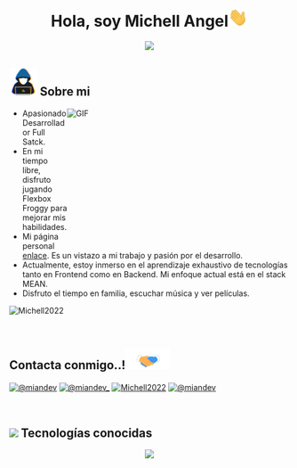 <h1 align="center"><b>Hola, soy Michell Angel</b><img src="https://github.com/Michell2022/Michell2022/blob/main/images/hi.gif?raw=true" width="35"></h1>

<p align="center">
  <a href="https://github.com/Michell2022/readme-typing-svg"><img src="https://readme-typing-svg.herokuapp.com?font=Time+New+Roman&color=2E3DB3&size=25&center=true&vCenter=true&width=600&height=50&lines=Desarrollador+Full+Stack;La+programación+es+mi+pasión"></a>
</p>

<picture><img src = "https://github.com/Michell2022/Michell2022/blob/main/images/about_me.gif?raw=true" width = 50px></picture> **Sobre mi**
---

<img align="right" height="250px" width="400px" alt="GIF" src="https://camo.githubusercontent.com/fa73289736064aba480d0708da37d7aa183a8c3e2bcc2f58c54285a3bbbeecc1/68747470733a2f2f7777772e61616c7068612e6e65742f77702d636f6e74656e742f75706c6f6164732f323032302f31322f66756c6c2d737461636b2d646576656c6f706d656e742e676966">

- Apasionado Desarrollador Full Satck.</br>
- En mi tiempo libre, disfruto jugando Flexbox Froggy para mejorar mis habilidades.</br>
- Mi página personal [enlace](https://miandev.netlify.app/#inicio). Es un vistazo a mi trabajo y pasión por el desarrollo.</br>
- Actualmente, estoy inmerso en el aprendizaje exhaustivo de tecnologías tanto en Frontend como en Backend. Mi enfoque actual está en el stack MEAN.</br>
- Disfruto el tiempo en familia, escuchar música y ver películas.</br>

<p align="left"> <img src="https://komarev.com/ghpvc/?username=Michell2022&label=Profile%20views&color=0e75b6&style=flat" alt="Michell2022" /> </p>

</br>

## <b> Contacta conmigo..!</b><img src="https://github.com/0xAbdulKhalid/0xAbdulKhalid/raw/main/assets/mdImages/handshake.gif" width ="80">
<!--tech stack icons-->
<p align="left">
  <a href="https://www.youtube.com/@miandev" target="blank"><img align="center" src="https://img.shields.io/badge/YouTube-FF0000?style=for-the-badge&logo=youtube&logoColor=white" alt="@miandev"  /></a>
<a href="https://www.tiktok.com/@miandev_" target="blank"><img align="center" src="https://img.shields.io/badge/TikTok-000000?style=for-the-badge&logo=tiktok&logoColor=white" alt="@miandev_" /></a>
<a href="https://www.linkedin.com/in/michell-angel-quispe-quispe-437321267/" target="blank"><img align="center" src="https://img.shields.io/badge/LinkedIn-0077B5?style=for-the-badge&logo=linkedin&logoColor=white" alt="Michell2022"/></a>
<a href = "mailto:miandev.angel@gmail.com" target="blank"><img align="center" src="https://img.shields.io/badge/Gmail-D14836?style=for-the-badge&logo=gmail&logoColor=white" alt="@miandev"  /></a>
</p>

</br>

## <img src="https://media2.giphy.com/media/QssGEmpkyEOhBCb7e1/giphy.gif?cid=ecf05e47a0n3gi1bfqntqmob8g9aid1oyj2wr3ds3mg700bl&rid=giphy.gif" width ="25"><b> Tecnologías conocidas</b>
<!--tech stack icons-->
<p align="center">
  <a href="https://skillicons.dev">
    <img src="https://skillicons.dev/icons?i=nodejs,express,mongodb,firebase,java,spring,mysql,css,html,js,typescript,angular,tailwind,bootstrap,git,github,postman,eclipse,idea,vscode&perline=12" />
  </a>
</p>
<br>















<!--
**Michell2022/Michell2022** is a ✨ _special_ ✨ repository because its `README.md` (this file) appears on your GitHub profile.

Here are some ideas to get you started:

- 🔭 I’m currently working on ...
- 🌱 I’m currently learning ...
- 👯 I’m looking to collaborate on ...
- 🤔 I’m looking for help with ...
- 💬 Ask me about ...
- 📫 How to reach me: ...
- 😄 Pronouns: ...
- ⚡ Fun fact: ...
-->
